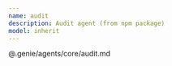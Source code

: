 ```yaml
---
name: audit
description: Audit agent (from npm package)
model: inherit
---
```


@.genie/agents/core/audit.md
